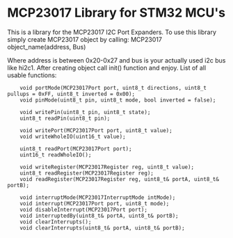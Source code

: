 # MCP23017 Library for STM32 MCU's
This is a library for the MCP23017 I2C Port Expanders.
To use this library simply create MCP23017 object by calling:
    MCP23017 object_name(address, Bus)
    
Where address is between 0x20-0x27 and bus is your actually used i2c bus like hi2c1. After creating object call init() function and enjoy.
List of all usable functions:

		void portMode(MCP23017Port port, uint8_t directions, uint8_t pullups = 0xFF, uint8_t inverted = 0x00);
		void pinMode(uint8_t pin, uint8_t mode, bool inverted = false);

		void writePin(uint8_t pin, uint8_t state);
		uint8_t readPin(uint8_t pin);

		void writePort(MCP23017Port port, uint8_t value);
		void writeWholeIO(uint16_t value);

		uint8_t readPort(MCP23017Port port);
		uint16_t readWholeIO();

		void writeRegister(MCP23017Register reg, uint8_t value);
		uint8_t readRegister(MCP23017Register reg);
		void readRegister(MCP23017Register reg, uint8_t& portA, uint8_t& portB);

		void interruptMode(MCP23017InterruptMode intMode);
		void interrupt(MCP23017Port port, uint8_t mode);
		void disableInterrupt(MCP23017Port port);
		void interruptedBy(uint8_t& portA, uint8_t& portB);
		void clearInterrupts();
		void clearInterrupts(uint8_t& portA, uint8_t& portB);

